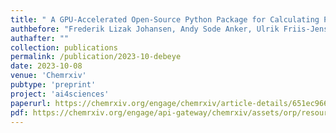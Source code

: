 ```yaml
---
title: " A GPU-Accelerated Open-Source Python Package for Calculating Powder Diffraction, Small-Angle-, and Total Scattering with the Debye Scattering Equation"
authbefore: "Frederik Lizak Johansen, Andy Sode Anker, Ulrik Friis-Jensen, Erik Bjørnager Dam, Kirsten Marie Ørnsbjerg Jensen, " 
authafter: ""
collection: publications
permalink: /publication/2023-10-debeye
date: 2023-10-08
venue: 'Chemrxiv'
pubtype: 'preprint'
project: 'ai4sciences'
paperurl: https://chemrxiv.org/engage/chemrxiv/article-details/651ec9668bab5d2055b2d009
pdf: https://chemrxiv.org/engage/api-gateway/chemrxiv/assets/orp/resource/item/651ec9668bab5d2055b2d009/original/a-gpu-accelerated-open-source-python-package-for-calculating-powder-diffraction-small-angle-and-total-scattering-with-the-debye-scattering-equation.pdf 
---
```

